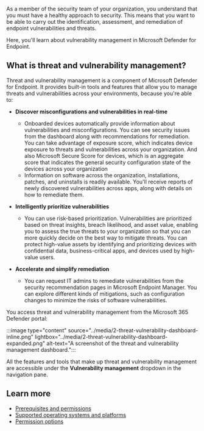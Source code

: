 As a member of the security team of your organization, you understand that you must have a healthy approach to security. This means that you want to be able to carry out the identification, assessment, and remediation of endpoint vulnerabilities and threats.

Here, you'll learn about vulnerability management in Microsoft Defender for Endpoint.  

## What is threat and vulnerability management?

Threat and vulnerability management is a component of Microsoft Defender for Endpoint. It provides built-in tools and features that allow you to manage threats and vulnerabilities across your environments, because you're able to:

- **Discover misconfigurations and vulnerabilities in real-time**
  - Onboarded devices automatically provide information about vulnerabilities and  misconfigurations. You can see security issues from the dashboard along with recommendations for remediation. You can take advantage of exposure score, which indicates device exposure to threats and vulnerabilities across your organization. And also Microsoft Secure Score for devices, which is an aggregate score that indicates the general security configuration state of the devices across your organization
  - Information on software across the organization, installations, patches, and uninstalls is readily available. You'll receive reports of newly discovered vulnerabilities across apps, along with details on how to remediate them.

- **Intelligently prioritize vulnerabilities**
  - You can use risk-based prioritization. Vulnerabilities are prioritized based on threat insights, breach likelihood, and asset value, enabling you to assess the true threats to your organization so that you can more quickly decide on the best way to mitigate threats. You can protect high-value assets by identifying and prioritizing devices with confidential data, business-critical apps, and devices used by high-value users.

- **Accelerate and simplify remediation**
  - You can request IT admins to remediate vulnerabilities from the  security recommendation pages in Microsoft Endpoint Manager. You can explore different kinds of mitigations, such as configuration changes to minimize the risks of software vulnerabilities.

You access threat and vulnerability management from the Microsoft 365 Defender portal:

  :::image type="content" source="../media/2-threat-vulnerability-dashboard-inline.png" lightbox="../media/2-threat-vulnerability-dashboard-expanded.png" alt-text="A screenshot of the threat and vulnerability management dashboard.":::

All the features and tools that make up threat and vulnerability management are accessible under the **Vulnerability management** dropdown in the navigation pane.

## Learn more

- [Prerequisites and permissions](/microsoft-365/security/defender-endpoint/tvm-prerequisites?view=o365-worldwide&preserve-view=true)
- [Supported operating systems and platforms](/microsoft-365/security/defender-endpoint/tvm-supported-os?view=o365-worldwide&preserve-view=true)
- [Permission options](/microsoft-365/security/defender-endpoint/user-roles?view=o365-worldwide&preserve-view=true)
